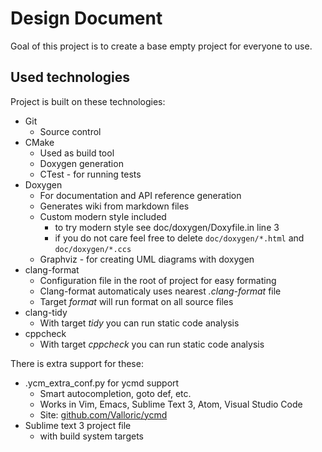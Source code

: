 # Design Document


Goal of this project is to create a base empty project for everyone to use.

## Used technologies

Project is built on these technologies:

* Git
    - Source control
* CMake
    - Used as build tool
    - Doxygen generation
    - CTest - for running tests
* Doxygen
    - For documentation and API reference generation
    - Generates wiki from markdown files
    - Custom modern style included
        + to try modern style see doc/doxygen/Doxyfile.in line 3
        + if you do not care feel free to delete `doc/doxygen/*.html` and `doc/doxygen/*.ccs`
    - Graphviz - for creating UML diagrams with doxygen
* clang-format 
    - Configuration file in the root of project for easy formating
    - Clang-format automaticaly uses nearest *.clang-format* file
    - Target *format* will run format on all source files
* clang-tidy 
    - With target *tidy* you can run static code analysis
* cppcheck
    - With target *cppcheck* you can run static code analysis


There is extra support for these:

* .ycm_extra_conf.py for ycmd support
    - Smart autocompletion, goto def, etc.
    - Works in Vim, Emacs, Sublime Text 3, Atom, Visual Studio Code
    - Site: [github.com/Valloric/ycmd](https://github.com/Valloric/ycmd)
* Sublime text 3 project file
    - with build system targets




